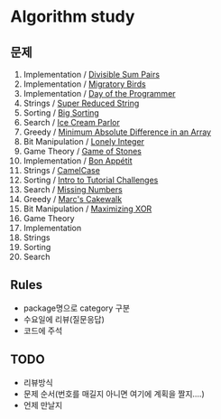 

# Algorithm study

## 문제
1. Implementation / [Divisible Sum Pairs](https://www.hackerrank.com/challenges/divisible-sum-pairs/problem)
2. Implementation / [Migratory Birds](https://www.hackerrank.com/challenges/migratory-birds/problem)
3. Implementation / [Day of the Programmer](https://www.hackerrank.com/challenges/day-of-the-programmer/problem)
4. Strings / [Super Reduced String](https://www.hackerrank.com/challenges/reduced-string/problem)
5. Sorting / [Big Sorting](https://www.hackerrank.com/challenges/big-sorting/problem)
6. Search / [Ice Cream Parlor](https://www.hackerrank.com/challenges/icecream-parlor/problem)
7. Greedy / [Minimum Absolute Difference in an Array](https://www.hackerrank.com/challenges/minimum-absolute-difference-in-an-array/problem)
8. Bit Manipulation / [Lonely Integer](https://www.hackerrank.com/challenges/lonely-integer/problem)
9. Game Theory / [Game of Stones](https://www.hackerrank.com/challenges/game-of-stones-1/problem)
10. Implementation / [Bon Appétit](https://www.hackerrank.com/challenges/bon-appetit/problem)
11. Strings / [CamelCase](https://www.hackerrank.com/challenges/camelcase/problem)
12. Sorting / [Intro to Tutorial Challenges](https://www.hackerrank.com/challenges/tutorial-intro/problem)
13. Search / [Missing Numbers](https://www.hackerrank.com/challenges/missing-numbers/problem)
14. Greedy / [Marc's Cakewalk](https://www.hackerrank.com/challenges/marcs-cakewalk/problem)
15. Bit Manipulation / [Maximizing XOR](https://www.hackerrank.com/challenges/maximizing-xor/problem)
16. Game Theory
17. Implementation
18. Strings
19. Sorting
20. Search


## Rules
 - package명으로 category 구분
 - 수요일에 리뷰(질문응답)
 - 코드에 주석
 
## TODO
 - 리뷰방식
 - 문제 순서(번호를 매길지 아니면 여기에 계획을 짤지....)
 - 언제 만날지
